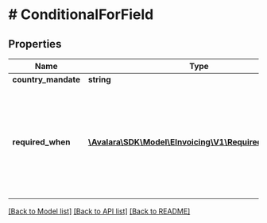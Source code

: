 # # ConditionalForField

## Properties

Name | Type | Description | Notes
------------ | ------------- | ------------- | -------------
**country_mandate** | **string** |  | [optional]
**required_when** | [**\Avalara\\SDK\Model\\EInvoicing\\V1\RequiredWhenField[]**](RequiredWhenField.md) | Array of scenarios which describe when a particular field is conditional for a country mandate | [optional]

[[Back to Model list]](../../../README.md#models) [[Back to API list]](../../../README.md#endpoints) [[Back to README]](../../../README.md)
